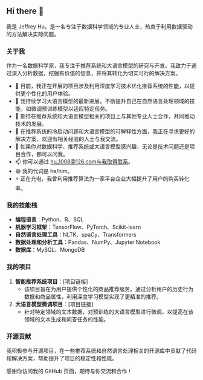 ## Hi there 👋
我是 Jeffrey Hu，是一名专注于数据科学领域的专业人士，热衷于利用数据驱动的方法解决实际问题。

### 关于我
作为一名数据科学家，我专注于推荐系统和大语言模型的研究与开发。我致力于通过深入分析数据，挖掘有价值的信息，并将其转化为切实可行的解决方案。

- 🔭 目前，我正在开展的项目涉及利用深度学习技术优化推荐系统的性能，以提供更个性化的用户体验。
- 🌱 我持续学习大语言模型的最新进展，不断提升自己在自然语言处理领域的技能，如微调预训练模型以适应特定任务。
- 👯 期待在推荐系统和大语言模型相关的项目上与其他专业人士合作，共同推动技术的发展。
- 🤔 在推荐系统的冷启动问题和大语言模型的可解释性方面，我正在寻求更好的解决方案，欢迎有相关经验的人士与我交流。
- 💬 如果你对数据科学、推荐系统或大语言模型感兴趣，无论是技术问题还是项目合作，都可以问我。
- 📫 你可以通过 hu_1008@126.com与我取得联系。
- 😄 我的代词是 he/him。
- ⚡ 正在充电，我曾利用推荐算法为一家平台企业大幅提升了用户的购买转化率。

### 我的技能栈
- **编程语言**：Python、R、SQL
- **机器学习框架**：TensorFlow、PyTorch、Scikit-learn
- **自然语言处理工具**：NLTK、spaCy、Transformers
- **数据处理和分析工具**：Pandas、NumPy、Jupyter Notebook
- **数据库**：MySQL、MongoDB

### 我的项目
1. **智能推荐系统项目**：[项目链接]
   - 该项目旨在为用户提供个性化的商品推荐服务。通过分析用户的历史行为数据和商品属性，利用深度学习模型实现了更精准的推荐。
2. **大语言模型微调项目**：[项目链接]
   - 针对特定领域的文本数据，对预训练的大语言模型进行微调，以提高在该领域的文本生成和问答任务的性能。

### 开源贡献
我积极参与开源项目，在一些推荐系统和自然语言处理相关的开源库中贡献了代码和解决方案，帮助提升了项目的稳定性和性能。

感谢你访问我的 GitHub 页面，期待与你交流和合作！
